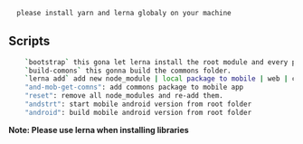 ```sh
  please install yarn and lerna globaly on your machine
```

## Scripts

```sh
    `bootstrap` this gona let lerna install the root module and every package modules.
    `build-comons` this gonna build the commons folder.
    `lerna add` add new node_module | local package to mobile | web | commons | root folder seet blow one.
    "and-mob-get-comns": add commons package to mobile app
    "reset": remove all node_modules and re-add them.
    "andstrt": start mobile android version from root folder
    "android": build mobile android version from root folder
```

**Note: Please use lerna when installing libraries**

<!-- home + menu + sections + info + my order + search + card page -->
